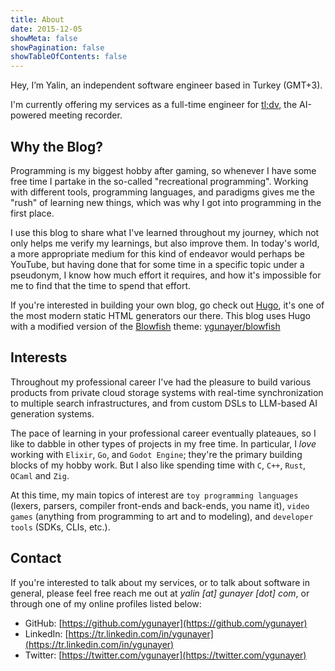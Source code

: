 ```yaml
---
title: About
date: 2015-12-05
showMeta: false
showPagination: false
showTableOfContents: false
---
```

Hey, I’m Yalin, an independent software engineer based in Turkey (GMT+3).

I'm currently offering my services as a full-time engineer for [tl;dv](https://tldv.io/), the AI-powered meeting recorder.

## Why the Blog?
Programming is my biggest hobby after gaming, so whenever I have some free time I partake in the so-called "recreational programming". Working with different tools, programming languages, and paradigms gives me the "rush" of learning new things, which was why I got into programming in the first place.

I use this blog to share what I've learned throughout my journey, which not only helps me verify my learnings, but also improve them. In today's world, a more appropriate medium for this kind of endeavor would perhaps be YouTube, but having done that for some time in a specific topic under a pseudonym, I know how much effort it requires, and how it's impossible for me to find that the time to spend that effort.

If you're interested in building your own blog, go check out [Hugo](https://gohugo.io/), it's one of the most modern static HTML generators our there. This blog uses Hugo with a modified version of the [Blowfish](https://blowfish.page/) theme: [ygunayer/blowfish](https://github.com/ygunayer/blowfish/)

## Interests
Throughout my professional career I've had the pleasure to build various products from private cloud storage systems with real-time synchronization to multiple search infrastructures, and from custom DSLs to LLM-based AI generation systems.

The pace of learning in your professional career eventually plateaues, so I like to dabble in other types of projects in my free time. In particular, I *love* working with `Elixir`, `Go`, and `Godot Engine`; they're the primary building blocks of my hobby work. But I also like spending time with `C`, `C++`, `Rust`, `OCaml` and `Zig`.

At this time, my main topics of interest are `toy programming languages` (lexers, parsers, compiler front-ends and back-ends, you name it), `video games` (anything from programming to art and to modeling), and `developer tools` (SDKs, CLIs, etc.).

## Contact
If you're interested to talk about my services, or to talk about software in general, please feel free reach me out at *yalin [at] gunayer [dot] com*, or through one of my online profiles listed below:
- GitHub: [https://github.com/ygunayer](https://github.com/ygunayer)
- LinkedIn: [https://tr.linkedin.com/in/ygunayer](https://tr.linkedin.com/in/ygunayer)
- Twitter: [https://twitter.com/ygunayer](https://twitter.com/ygunayer)
